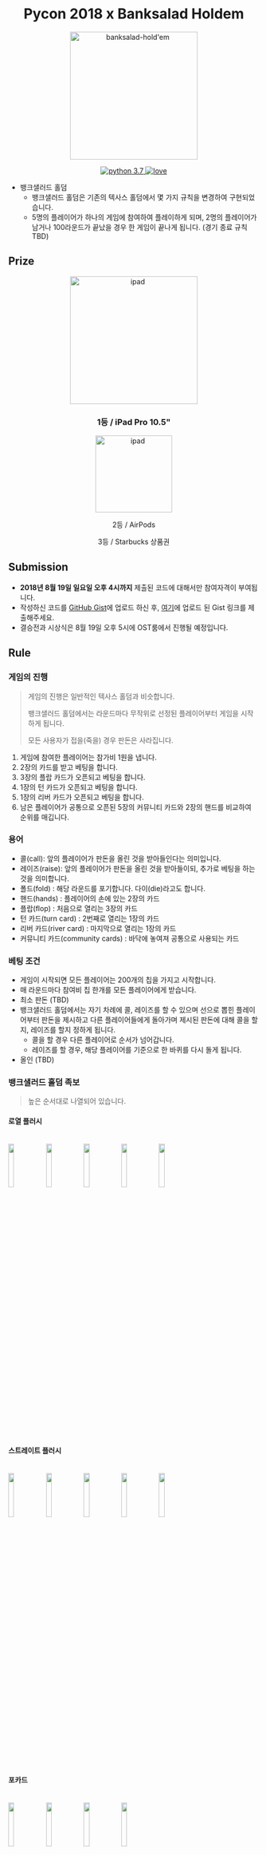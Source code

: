 <h1 align="center">Pycon 2018 x Banksalad Holdem</h1>

<p align="center">
  <img src="./resources/banksalad-holdem.png" alt="banksalad-hold'em" width="256px" />
</p>

<p align="center">
  <a href="https://www.python.org/downloads/release/python-370/">
    <img src="https://img.shields.io/badge/python-3.7-blue.svg" alt="python 3.7" />
  </a>
  <a href="https://rainist.com/recruit">
    <img src="https://img.shields.io/badge/%3C%2F%3E%20with%20%E2%99%A5%20by-Rainist-blue.svg" alt="love" />
  </a>
</p>

- 뱅크샐러드 홀덤
  - 뱅크샐러드 홀덤은 기존의 텍사스 홀덤에서 몇 가지 규칙을 변경하여 구현되었습니다.
  - 5명의 플레이어가 하나의 게임에 참여하여 플레이하게 되며, 2명의 플레이어가 남거나 100라운드가 끝났을 경우 한 게임이 끝나게 됩니다. (경기 종료 규칙 TBD)

## Prize

<p align="center">
  <img src="./resources/ipad-pro.png" alt="ipad" width="256px" />
</p>
<h3 align="center">1등 / iPad Pro 10.5"</h3>

<p align="center">
  <img src="./resources/airpods.png" alt="ipad" width="154px" />
</p>
<p align="center">2등 / AirPods</p>

<p align="center">3등 / Starbucks 상품권</p>

## Submission

- **2018년 8월 19일 일요일 오후 4시까지** 제출된 코드에 대해서만 참여자격이 부여됩니다.
- 작성하신 코드를 [GitHub Gist](https://gist.github.com/)에 업로드 하신 후, [여기](https://goo.gl/forms/v4Nup2q7kgBlmmUh1)에 업로드 된 Gist 링크를 제출해주세요.
- 결승전과 시상식은 8월 19일 오후 5시에 OST룸에서 진행될 예정입니다.

## Rule

### 게임의 진행

> 게임의 진행은 일반적인 텍사스 홀덤과 비슷합니다.
>
> 뱅크샐러드 홀덤에서는 라운드마다 무작위로 선정된 플레이어부터 게임을 시작하게 됩니다.
>
> 모든 사용자가 접을(죽을) 경우 판돈은 사라집니다.

1. 게임에 참여한 플레이어는 참가비 1원을 냅니다.
2. 2장의 카드를 받고 베팅을 합니다.
2. 3장의 플랍 카드가 오픈되고 베팅을 합니다.
3. 1장의 턴 카드가 오픈되고 베팅을 합니다.
4. 1장의 리버 카드가 오픈되고 베팅을 합니다.
5. 남은 플레이어가 공통으로 오픈된 5장의 커뮤니티 카드와 2장의 핸드를 비교하여 순위를 매깁니다.

### 용어
- 콜(call): 앞의 플레이어가 판돈을 올린 것을 받아들인다는 의미입니다.
- 레이즈(raise): 앞의 플레이어가 판돈을 올린 것을 받아들이되, 추가로 베팅을 하는 것을 의미합니다. 
- 폴드(fold) : 해당 라운드를 포기합니다. 다이(die)라고도 합니다.
- 핸드(hands) : 플레이어의 손에 있는 2장의 카드
- 플랍(flop) : 처음으로 열리는 3장의 카드
- 턴 카드(turn card) : 2번째로 열리는 1장의 카드
- 리버 카드(river card) : 마지막으로 열리는 1장의 카드
- 커뮤니티 카드(community cards) : 바닥에 놓여져 공통으로 사용되는 카드

### 베팅 조건
- 게임이 시작되면 모든 플레이어는 200개의 칩을 가지고 시작합니다.
- 매 라운드마다 참여비 칩 한개를 모든 플레이어에게 받습니다.
- 최소 판돈 (TBD)
- 뱅크샐러드 홀덤에서는 자기 차례에 콜, 레이즈를 할 수 있으며 선으로 뽑힌 플레이어부터 판돈을 제시하고 다른 플레이어들에게 돌아가며 제시된 판돈에 대해 콜을 할지, 레이즈를 할지 정하게 됩니다.
  - 콜을 할 경우 다른 플레이어로 순서가 넘어갑니다.
  - 레이즈를 할 경우, 해당 플레이어를 기준으로 한 바퀴를 다시 돌게 됩니다.
- 올인 (TBD)

### 뱅크샐러드 홀덤 족보

> 높은 순서대로 나열되어 있습니다.

#### 로열 플러시

<br><img src="https://cdn.banksalad.com/pycon2018/casino/cards/h10.png" width="15%"></img><img src="https://cdn.banksalad.com/pycon2018/casino/cards/h11.png" width="15%"></img><img src="https://cdn.banksalad.com/pycon2018/casino/cards/h12.png" width="15%"></img><img src="https://cdn.banksalad.com/pycon2018/casino/cards/h13.png" width="15%"></img><img src="https://cdn.banksalad.com/pycon2018/casino/cards/h1.png" width="15%"></img>

#### 스트레이트 플러시

<br><img src="https://cdn.banksalad.com/pycon2018/casino/cards/c3.png" width="15%"></img><img src="https://cdn.banksalad.com/pycon2018/casino/cards/c4.png" width="15%"></img><img src="https://cdn.banksalad.com/pycon2018/casino/cards/c5.png" width="15%"></img><img src="https://cdn.banksalad.com/pycon2018/casino/cards/c6.png" width="15%"></img><img src="https://cdn.banksalad.com/pycon2018/casino/cards/c7.png" width="15%"></img>

#### 포카드

<br><img src="https://cdn.banksalad.com/pycon2018/casino/cards/s9.png" width="15%"></img><img src="https://cdn.banksalad.com/pycon2018/casino/cards/d9.png" width="15%"></img><img src="https://cdn.banksalad.com/pycon2018/casino/cards/h9.png" width="15%"></img><img src="https://cdn.banksalad.com/pycon2018/casino/cards/c9.png" width="15%"></img>

#### 풀하우스

<br><img src="https://cdn.banksalad.com/pycon2018/casino/cards/h2.png" width="15%"></img><img src="https://cdn.banksalad.com/pycon2018/casino/cards/s2.png" width="15%"></img><img src="https://cdn.banksalad.com/pycon2018/casino/cards/h12.png" width="15%"></img><img src="https://cdn.banksalad.com/pycon2018/casino/cards/c12.png" width="15%"></img><img src="https://cdn.banksalad.com/pycon2018/casino/cards/d12.png" width="15%"></img>

#### 플러시

<br><img src="https://cdn.banksalad.com/pycon2018/casino/cards/h2.png" width="15%"></img><img src="https://cdn.banksalad.com/pycon2018/casino/cards/h5.png" width="15%"></img><img src="https://cdn.banksalad.com/pycon2018/casino/cards/h6.png" width="15%"></img><img src="https://cdn.banksalad.com/pycon2018/casino/cards/h8.png" width="15%"></img><img src="https://cdn.banksalad.com/pycon2018/casino/cards/h11.png" width="15%"></img>

#### 스트레이트

<br><img src="https://cdn.banksalad.com/pycon2018/casino/cards/c7.png" width="15%"></img><img src="https://cdn.banksalad.com/pycon2018/casino/cards/c8.png" width="15%"></img><img src="https://cdn.banksalad.com/pycon2018/casino/cards/h9.png" width="15%"></img><img src="https://cdn.banksalad.com/pycon2018/casino/cards/s10.png" width="15%"></img><img src="https://cdn.banksalad.com/pycon2018/casino/cards/h11.png" width="15%"></img>

#### 트리플

<br><img src="https://cdn.banksalad.com/pycon2018/casino/cards/h3.png" width="15%"></img><img src="https://cdn.banksalad.com/pycon2018/casino/cards/s3.png" width="15%"></img><img src="https://cdn.banksalad.com/pycon2018/casino/cards/d3.png" width="15%"></img><br>
<img src="https://cdn.banksalad.com/pycon2018/casino/cards/d13.png" width="15%"></img><img src="https://cdn.banksalad.com/pycon2018/casino/cards/h13.png" width="15%"></img><img src="https://cdn.banksalad.com/pycon2018/casino/cards/s13.png" width="15%"></img>

#### 투 페어

<br><img src="https://cdn.banksalad.com/pycon2018/casino/cards/s11.png" width="15%"></img><img src="https://cdn.banksalad.com/pycon2018/casino/cards/h11.png" width="15%"></img>
<img src="https://cdn.banksalad.com/pycon2018/casino/cards/c5.png" width="15%"></img><img src="https://cdn.banksalad.com/pycon2018/casino/cards/s5.png" width="15%"></img><br>
<img src="https://cdn.banksalad.com/pycon2018/casino/cards/s1.png" width="15%"></img><img src="https://cdn.banksalad.com/pycon2018/casino/cards/c1.png" width="15%"></img>
<img src="https://cdn.banksalad.com/pycon2018/casino/cards/h8.png" width="15%"></img><img src="https://cdn.banksalad.com/pycon2018/casino/cards/d8.png" width="15%"></img>

#### 원 페어

<br><img src="https://cdn.banksalad.com/pycon2018/casino/cards/h10.png" width="15%"></img><img src="https://cdn.banksalad.com/pycon2018/casino/cards/s10.png" width="15%"></img><br>
<img src="https://cdn.banksalad.com/pycon2018/casino/cards/c2.png" width="15%"></img><img src="https://cdn.banksalad.com/pycon2018/casino/cards/d2.png" width="15%"></img>

#### 하이카드

<br><img src="https://cdn.banksalad.com/pycon2018/casino/cards/c1.png" width="15%"></img><img src="https://cdn.banksalad.com/pycon2018/casino/cards/h4.png" width="15%"></img><img src="https://cdn.banksalad.com/pycon2018/casino/cards/h7.png" width="15%"></img><img src="https://cdn.banksalad.com/pycon2018/casino/cards/s9.png" width="15%"></img><img src="https://cdn.banksalad.com/pycon2018/casino/cards/h11.png" width="15%"></img>

### 같은 족보일 경우의 판단

- 로열 플러시가 두벌 이상 나왔을 경우에는 _(거의 불가능한 확률)_ **스페이드 > 다이아몬드 > 하트 > 클로버** 순으로 높은 패로 인정됩니다.
- 로열 플러시가 아닌 경우에는 패가 만들어진 카드 중 가장 높은 숫자만을 비교합니다.
- 패가 동일한 플레이어가 여러명인 경우에는 만들어진 패의 숫자를 비교합니다.
- 만들어진 패의 숫자도 경우에는 그 판은 동점이 되어 판돈은 플레이어 수로 나누어 가져갑니다.

## How to play

`example.py` 의 `always_bet(...)` 함수를 참고하여 `turn.py` 의 `bet(...)` 함수를 작성하신 코드를 [GitHub Gist](https://gist.github.com/)에 업로드 하신 후, [여기](https://goo.gl/forms/v4Nup2q7kgBlmmUh1)에 업로드 된 Gist 링크를 제출해주세요.

```python
def bet(
    my_chips: int,
    my_cards: List[Card],
    bet_players: List[Other],
    betting_players: List[Other],
    community_cards: List[Card],
    min_bet_amt: int,
    max_bet_amt: int,
    total_bet_amt: int
) -> int:
    pass
```

### Parameters

- my_chips: 남은 칩 수
- my_cards: 플래이어의 손 패 (2장)
- bet_players: 이번 턴에 배팅한 플레이어들
- betting_players: 아직 배팅하지 않은 플레이어들
- community_cards: 커뮤니티 카드 + 턴 카드 + 리버 카드 (3장~5장)
- min_bet_amt: 가능한 최소 배팅액
- max_bet_amt: 가능한 최대 배팅액
- total_bet_amt: 여태까지 배팅한 누적 금액

### Return

- 베팅할 Amount (Int)
  - `0`을 `return` 하게 되면 해당 턴은 포기(`die`)한다는 의미입니다.

### Test

작성한 코드를 테스트 하려면, `__main__.py` 에서 `example.always_bet` 대신 `turn.py` 의 `bet` 함수를 `import` 하고 테스트하실 수 있습니다.

### Run

```bash
python3 -m holdem
```

UNIX 이외의 환경에서는 제약이 있을 수 있기 때문에, UNIX 이외의 환경에서는 **Docker**를 활용해주세요.

```bash
docker-compose run holdem
```

## Questions?

[Issue](https://github.com/Rainist/pycon-2018-banksalad-holdem/issues)를 활용해주시거나, 뱅크샐러드 부스를 방문해주세요 😎
